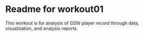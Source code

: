 # Readme for workout01

This workout is for analysis of GSW player record through data, visualization, and analysis reports. 
